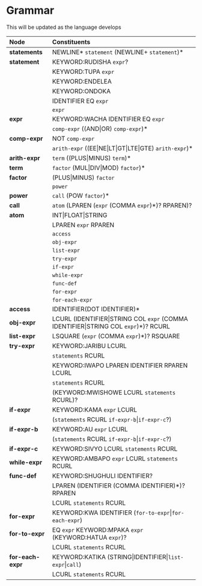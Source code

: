 # Grammar

This will be updated as the language develops

| Node              | Constituents                                                                         |
| :---------------- | :----------------------------------------------------------------------------------- |
| **statements**    | NEWLINE* `statement` (NEWLINE+ `statement`)*                                         |
| **statement**     | KEYWORD:RUDISHA `expr`?                                                              |
|                   | KEYWORD:TUPA `expr`                                                                  |
|                   | KEYWORD:ENDELEA                                                                      |
|                   | KEYWORD:ONDOKA                                                                       |
|                   | IDENTIFIER EQ `expr`                                                                 |
|                   | `expr`                                                                               |
| **expr**          | KEYWORD:WACHA IDENTIFIER EQ `expr`                                                   |
|                   | `comp-expr` ((AND\|OR) `comp-expr`)\*                                                |
| **comp-expr**     | NOT `comp-expr`                                                                      |
|                   | `arith-expr` ((EE\|NE\|LT\|GT\|LTE\|GTE) `arith-expr`)\*                             |
| **arith-expr**    | `term` ((PLUS\|MINUS) `term`)\*                                                      |
| **term**          | `factor` (MUL\|DIV\|MOD) `factor`)\*                                                 |
| **factor**        | (PLUS\|MINUS) `factor`                                                               |
|                   | `power`                                                                              |
| **power**         | `call` (POW `factor`)\*                                                              |
| **call**          | `atom` (LPAREN (`expr` (COMMA `expr`)\*)? RPAREN)?                                   |
| **atom**          | INT\|FLOAT\|STRING                                                                   |
|                   | LPAREN `expr` RPAREN                                                                 |
|                   | `access`                                                                             |
|                   | `obj-expr`                                                                           |
|                   | `list-expr`                                                                          |
|                   | `try-expr`                                                                           |
|                   | `if-expr`                                                                            |
|                   | `while-expr`                                                                         |
|                   | `func-def`                                                                           |
|                   | `for-expr`                                                                           |
|                   | `for-each-expr`                                                                      |
| **access**        | IDENTIFIER(DOT IDENTIFIER)\*                                                         |
| **obj-expr**      | LCURL (IDENTIFIER\|STRING COL `expr` (COMMA IDENTIFIER\|STRING COL `expr`)\*)? RCURL |
| **list-expr**     | LSQUARE (`expr` (COMMA `expr`)\*)? RSQUARE                                           |
| **try-expr**      | KEYWORD:JARIBU LCURL                                                                 |
|                   | `statements` RCURL                                                                   |
|                   | KEYWORD:IWAPO LPAREN IDENTIFIER RPAREN LCURL                                         |
|                   | `statements` RCURL                                                                   |
|                   | (KEYWORD:MWISHOWE LCURL `statements` RCURL)?                                         |
| **if-expr**       | KEYWORD:KAMA `expr` LCURL                                                            |
|                   | (`statements` RCURL `if-expr-b`\|`if-expr-c`?)                                       |
| **if-expr-b**     | KEYWORD:AU `expr` LCURL                                                              |
|                   | (`statements` RCURL `if-expr-b`\|`if-expr-c`?)                                       |
| **if-expr-c**     | KEYWORD:SIVYO LCURL `statements` RCURL                                               |
| **while-expr**    | KEYWORD:AMBAPO `expr` LCURL `statements` RCURL                                       |
| **func-def**      | KEYWORD:SHUGHULI IDENTIFIER?                                                         |
|                   | LPAREN (IDENTIFIER (COMMA IDENTIFIER)\*)? RPAREN                                     |
|                   | LCURL `statements` RCURL                                                             |
| **for-expr**      | KEYWORD:KWA IDENTIFIER (`for-to-expr`\|`for-each-expr`)                              |
| **for-to-expr**   | EQ `expr` KEYWORD:MPAKA `expr` (KEYWORD:HATUA `expr`)?                               |
|                   | LCURL `statements` RCURL                                                             |
| **for-each-expr** | KEYWORD:KATIKA (STRING\|IDENTIFIER\|`list-expr`\|`call`)                             |
|                   | LCURL `statements` RCURL                                                             |
